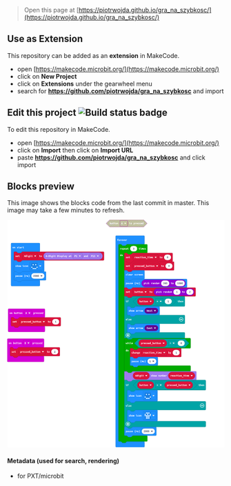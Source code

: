 
> Open this page at [https://piotrwojda.github.io/gra_na_szybkosc/](https://piotrwojda.github.io/gra_na_szybkosc/)

## Use as Extension

This repository can be added as an **extension** in MakeCode.

* open [https://makecode.microbit.org/](https://makecode.microbit.org/)
* click on **New Project**
* click on **Extensions** under the gearwheel menu
* search for **https://github.com/piotrwojda/gra_na_szybkosc** and import

## Edit this project ![Build status badge](https://github.com/piotrwojda/gra_na_szybkosc/workflows/MakeCode/badge.svg)

To edit this repository in MakeCode.

* open [https://makecode.microbit.org/](https://makecode.microbit.org/)
* click on **Import** then click on **Import URL**
* paste **https://github.com/piotrwojda/gra_na_szybkosc** and click import

## Blocks preview

This image shows the blocks code from the last commit in master.
This image may take a few minutes to refresh.

![A rendered view of the blocks](https://github.com/piotrwojda/gra_na_szybkosc/raw/master/.github/makecode/blocks.png)

#### Metadata (used for search, rendering)

* for PXT/microbit
<script src="https://makecode.com/gh-pages-embed.js"></script><script>makeCodeRender("{{ site.makecode.home_url }}", "{{ site.github.owner_name }}/{{ site.github.repository_name }}");</script>
